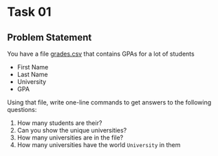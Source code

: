 # Task 01

## Problem Statement

You have a file [grades.csv](data/grades/csv) that contains GPAs for a lot of students

- First Name
- Last Name
- University
- GPA

Using that file, write one-line commands to get answers to the following questions:

1. How many students are their?
2. Can you show the unique universities?
3. How many universities are in the file?
4. How many universities have the world `University` in them
